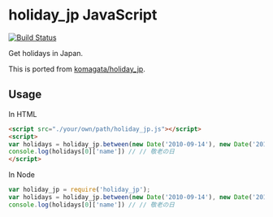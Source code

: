 # holiday_jp JavaScript

[![Build Status](https://travis-ci.org/k1LoW/holiday_jp-js.svg?branch=master)](https://travis-ci.org/k1LoW/holiday_jp-js)

Get holidays in Japan.

This is ported from [komagata/holiday_jp](https://github.com/komagata/holiday_jp).

## Usage

In HTML

```html
<script src="./your/own/path/holiday_jp.js"></script>
<script>
var holidays = holiday_jp.between(new Date('2010-09-14'), new Date('2010-09-21'));
console.log(holidays[0]['name']) // // 敬老の日
</script>
```

In Node

```javascript
var holiday_jp = require('holiday_jp');
var holidays = holiday_jp.between(new Date('2010-09-14'), new Date('2010-09-21'));
console.log(holidays[0]['name']) // // 敬老の日
```
